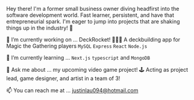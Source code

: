 Hey there! I'm a former small business owner diving headfirst into the software development world. Fast learner, persistent, and have that entrepreneurial spark. I'm eager to jump into projects that are shaking things up in the industry! 🚀

🔭 I’m currently working on ... DeckRocket! 🚀🚀🚀 A deckbuilding app for Magic the Gathering players  `MySQL` `Express` `React` `Node.js` 

🌱 I’m currently learning ... `Next.js` `typescript` and `MongoDB`

💬 Ask me about ... my upcoming video game project! 🕹️ Acting as project lead, game designer, and artist in a team of 3!

📫 You can reach me at ... justinlau094@hotmail.com

<!--
**GitJustinLau/GitJustinLau** is a ✨ _special_ ✨ repository because its `README.md` (this file) appears on your GitHub profile.
-->
